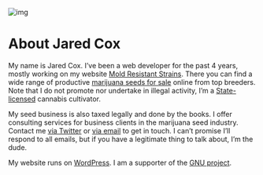 ![img](https://moldresistantstrains.com/wp-content/uploads/2016/03/profile.jpg)


# About Jared Cox

My name is Jared Cox. I&rsquo;ve been a web developer for the past 4 years, mostly working on my website [Mold Resistant Strains](https://moldresistantstrains.com/). There you can find a wide range of productive [marijuana seeds for sale](https://moldresistantstrains.com/seed-banks/) online from top breeders. Note that I do not promote nor undertake in illegal activity, I&rsquo;m a [State-licensed](https://health.hawaii.gov/medicalcannabis/) cannabis cultivator.

My seed business is also taxed legally and done by the books. I offer consulting services for business clients in the marijuana seed industry. Contact me [via Twitter](https://twitter.com/moldresistant) or [via email](mailto:jared@moldresistantstrains.com) to get in touch. I can&rsquo;t promise I&rsquo;ll respond to all emails, but if you have a legitimate thing to talk about, I&rsquo;m the dude.

My website runs on [WordPress](https://wordpress.org/). I am a supporter of the [GNU project](https://www.gnu.org/).

